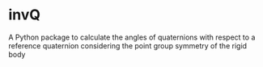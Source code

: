 # invQ
A Python package to calculate the angles of quaternions with respect to a reference quaternion considering the point group symmetry of the rigid body
